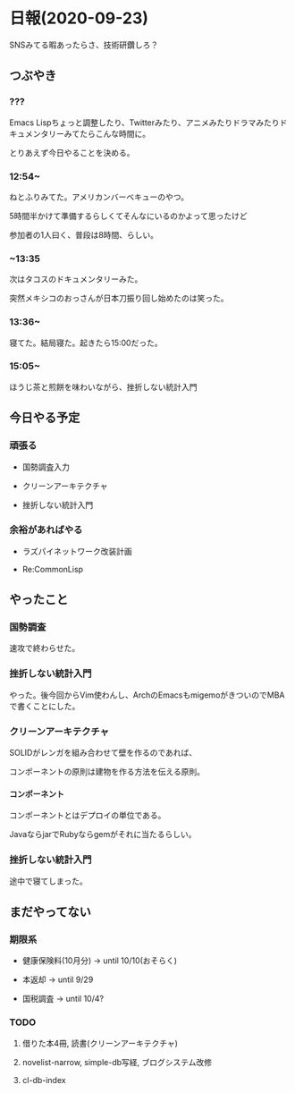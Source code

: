 # 日報(2020-09-23)

SNSみてる暇あったらさ、技術研鑽しろ？

## つぶやき

### ???

Emacs Lispちょっと調整したり、Twitterみたり、アニメみたりドラマみたりドキュメンタリーみてたらこんな時間に。

とりあえず今日やることを決める。

### 12:54~

ねとふりみてた。アメリカンバーベキューのやつ。

5時間半かけて準備するらしくてそんなにいるのかよって思ったけど

参加者の1人曰く、普段は8時間、らしい。

### ~13:35

次はタコスのドキュメンタリーみた。

突然メキシコのおっさんが日本刀振り回し始めたのは笑った。

### 13:36~

寝てた。結局寝た。起きたら15:00だった。

### 15:05~

ほうじ茶と煎餅を味わいながら、挫折しない統計入門

## 今日やる予定

### 頑張る

* 国勢調査入力

* クリーンアーキテクチャ

* 挫折しない統計入門

### 余裕があればやる

* ラズパイネットワーク改装計画

* Re:CommonLisp

## やったこと

### 国勢調査

速攻で終わらせた。

### 挫折しない統計入門

やった。後今回からVim使わんし、ArchのEmacsもmigemoがきついのでMBAで書くことにした。

### クリーンアーキテクチャ

SOLIDがレンガを組み合わせて壁を作るのであれば、

コンポーネントの原則は建物を作る方法を伝える原則。

#### コンポーネント

コンポーネントとはデプロイの単位である。

JavaならjarでRubyならgemがそれに当たるらしい。

### 挫折しない統計入門

途中で寝てしまった。

## まだやってない

### 期限系

* 健康保険料(10月分) -> until 10/10(おそらく)

* 本返却 -> until 9/29

* 国税調査 -> until 10/4?

### TODO

1. 借りた本4冊, 読書(クリーンアーキテクチャ)

2. novelist-narrow, simple-db写経, ブログシステム改修

3. cl-db-index
